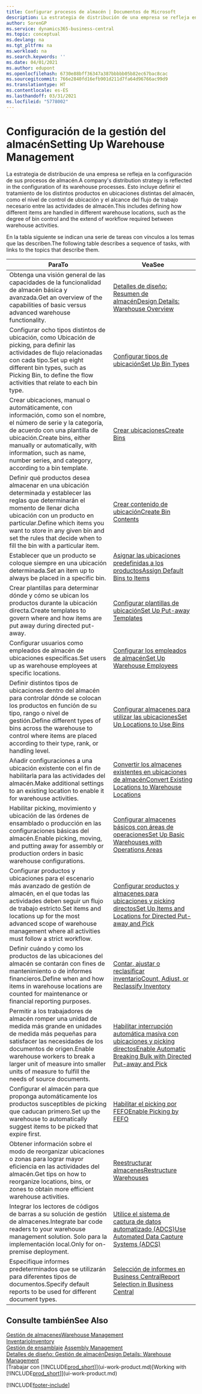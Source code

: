 ```yaml
---
title: Configurar procesos de almacén | Documentos de Microsoft
description: La estrategia de distribución de una empresa se refleja en la configuración de sus procesos de almacén. Esto incluye definir el tratamiento de los distintos productos en ubicaciones distintas del almacén, como el nivel de control de ubicación y el alcance del flujo de trabajo necesario entre las actividades de almacén.
author: SorenGP
ms.service: dynamics365-business-central
ms.topic: conceptual
ms.devlang: na
ms.tgt_pltfrm: na
ms.workload: na
ms.search.keywords: ''
ms.date: 04/01/2021
ms.author: edupont
ms.openlocfilehash: 6730e88bff36347a387bbbbb05b82ec67bac8cac
ms.sourcegitcommit: 766e2840fd16efb901d211d7fa64d96766ac99d9
ms.translationtype: HT
ms.contentlocale: es-ES
ms.lasthandoff: 03/31/2021
ms.locfileid: "5778002"
---
```

# <a name="setting-up-warehouse-management"></a><span data-ttu-id="9e50d-104">Configuración de la gestión del almacén</span><span class="sxs-lookup"><span data-stu-id="9e50d-104">Setting Up Warehouse Management</span></span>
<span data-ttu-id="9e50d-105">La estrategia de distribución de una empresa se refleja en la configuración de sus procesos de almacén.</span><span class="sxs-lookup"><span data-stu-id="9e50d-105">A company's distribution strategy is reflected in the configuration of its warehouse processes.</span></span> <span data-ttu-id="9e50d-106">Esto incluye definir el tratamiento de los distintos productos en ubicaciones distintas del almacén, como el nivel de control de ubicación y el alcance del flujo de trabajo necesario entre las actividades de almacén.</span><span class="sxs-lookup"><span data-stu-id="9e50d-106">This includes defining how different items are handled in different warehouse locations, such as the degree of bin control and the extend of workflow required between warehouse activities.</span></span>  

 <span data-ttu-id="9e50d-107">En la tabla siguiente se indican una serie de tareas con vínculos a los temas que las describen.</span><span class="sxs-lookup"><span data-stu-id="9e50d-107">The following table describes a sequence of tasks, with links to the topics that describe them.</span></span>   

|<span data-ttu-id="9e50d-108">**Para**</span><span class="sxs-lookup"><span data-stu-id="9e50d-108">**To**</span></span>|<span data-ttu-id="9e50d-109">**Vea**</span><span class="sxs-lookup"><span data-stu-id="9e50d-109">**See**</span></span>|  
|------------|-------------|  
|<span data-ttu-id="9e50d-110">Obtenga una visión general de las capacidades de la funcionalidad de almacén básica y avanzada.</span><span class="sxs-lookup"><span data-stu-id="9e50d-110">Get an overview of the capabilities of basic versus advanced warehouse functionality.</span></span>|[<span data-ttu-id="9e50d-111">Detalles de diseño: Resumen de almacén</span><span class="sxs-lookup"><span data-stu-id="9e50d-111">Design Details: Warehouse Overview</span></span>](design-details-warehouse-overview.md)|  
|<span data-ttu-id="9e50d-112">Configurar ocho tipos distintos de ubicación, como Ubicación de picking, para definir las actividades de flujo relacionadas con cada tipo.</span><span class="sxs-lookup"><span data-stu-id="9e50d-112">Set up eight different bin types, such as Picking Bin, to define the flow activities that relate to each bin type.</span></span>|[<span data-ttu-id="9e50d-113">Configurar tipos de ubicación</span><span class="sxs-lookup"><span data-stu-id="9e50d-113">Set Up Bin Types</span></span>](warehouse-how-to-set-up-bin-types.md)|  
|<span data-ttu-id="9e50d-114">Crear ubicaciones, manual o automáticamente, con información, como son el nombre, el número de serie y la categoría, de acuerdo con una plantilla de ubicación.</span><span class="sxs-lookup"><span data-stu-id="9e50d-114">Create bins, either manually or automatically, with information, such as name, number series, and category, according to a bin template.</span></span>|[<span data-ttu-id="9e50d-115">Crear ubicaciones</span><span class="sxs-lookup"><span data-stu-id="9e50d-115">Create Bins</span></span>](warehouse-how-to-create-individual-bins.md)|  
|<span data-ttu-id="9e50d-116">Definir qué productos desea almacenar en una ubicación determinada y establecer las reglas que determinarán el momento de llenar dicha ubicación con un producto en particular.</span><span class="sxs-lookup"><span data-stu-id="9e50d-116">Define which items you want to store in any given bin and set the rules that decide when to fill the bin with a particular item.</span></span>|[<span data-ttu-id="9e50d-117">Crear contenido de ubicación</span><span class="sxs-lookup"><span data-stu-id="9e50d-117">Create Bin Contents</span></span>](warehouse-how-to-set-up-bin-contents.md)|  
|<span data-ttu-id="9e50d-118">Establecer que un producto se coloque siempre en una ubicación determinada.</span><span class="sxs-lookup"><span data-stu-id="9e50d-118">Set an item up to always be placed in a specific bin.</span></span>|[<span data-ttu-id="9e50d-119">Asignar las ubicaciones predefinidas a los productos</span><span class="sxs-lookup"><span data-stu-id="9e50d-119">Assign Default Bins to Items</span></span>](warehouse-how-to-assign-default-bins-to-items.md)|
|<span data-ttu-id="9e50d-120">Crear plantillas para determinar dónde y cómo se ubican los productos durante la ubicación directa.</span><span class="sxs-lookup"><span data-stu-id="9e50d-120">Create templates to govern where and how items are put away during directed put-away.</span></span>|[<span data-ttu-id="9e50d-121">Configurar plantillas de ubicación</span><span class="sxs-lookup"><span data-stu-id="9e50d-121">Set Up Put-away Templates</span></span>](warehouse-how-to-set-up-put-away-templates.md)|
|<span data-ttu-id="9e50d-122">Configurar usuarios como empleados de almacén de ubicaciones específicas.</span><span class="sxs-lookup"><span data-stu-id="9e50d-122">Set users up as warehouse employees at specific locations.</span></span>|[<span data-ttu-id="9e50d-123">Configurar los empleados de almacén</span><span class="sxs-lookup"><span data-stu-id="9e50d-123">Set Up Warehouse Employees</span></span>](warehouse-how-to-set-up-warehouse-employees.md)|
|<span data-ttu-id="9e50d-124">Definir distintos tipos de ubicaciones dentro del almacén para controlar dónde se colocan los productos en función de su tipo, rango o nivel de gestión.</span><span class="sxs-lookup"><span data-stu-id="9e50d-124">Define different types of bins across the warehouse to control where items are placed according to their type, rank, or handling level.</span></span>|[<span data-ttu-id="9e50d-125">Configurar almacenes para utilizar las ubicaciones</span><span class="sxs-lookup"><span data-stu-id="9e50d-125">Set Up Locations to Use Bins</span></span>](warehouse-how-to-set-up-locations-to-use-bins.md)|
|<span data-ttu-id="9e50d-126">Añadir configuraciones a una ubicación existente con el fin de habilitarla para las actividades del almacén.</span><span class="sxs-lookup"><span data-stu-id="9e50d-126">Make additional settings to an existing location to enable it for warehouse activities.</span></span>|[<span data-ttu-id="9e50d-127">Convertir los almacenes existentes en ubicaciones de almacén</span><span class="sxs-lookup"><span data-stu-id="9e50d-127">Convert Existing Locations to Warehouse Locations</span></span>](warehouse-how-to-convert-existing-locations-to-warehouse-locations.md)|
|<span data-ttu-id="9e50d-128">Habilitar picking, movimiento y ubicación de las órdenes de ensamblado o producción en las configuraciones básicas del almacén.</span><span class="sxs-lookup"><span data-stu-id="9e50d-128">Enable picking, moving, and putting away for assembly or production orders in basic warehouse configurations.</span></span>|[<span data-ttu-id="9e50d-129">Configurar almacenes básicos con áreas de operaciones</span><span class="sxs-lookup"><span data-stu-id="9e50d-129">Set Up Basic Warehouses with Operations Areas</span></span>](warehouse-how-to-set-up-basic-warehouses-with-operations-areas.md)|  
|<span data-ttu-id="9e50d-130">Configurar productos y ubicaciones para el escenario más avanzado de gestión de almacén, en el que todas las actividades deben seguir un flujo de trabajo estricto.</span><span class="sxs-lookup"><span data-stu-id="9e50d-130">Set items and locations up for the most advanced scope of warehouse management where all activities must follow a strict workflow.</span></span>|[<span data-ttu-id="9e50d-131">Configurar productos y almacenes para ubicaciones y picking directos</span><span class="sxs-lookup"><span data-stu-id="9e50d-131">Set Up Items and Locations for Directed Put-away and Pick</span></span>](warehouse-how-to-set-up-items-for-directed-put-away-and-pick.md)|  
|<span data-ttu-id="9e50d-132">Definir cuándo y como los productos de las ubicaciones del almacén se contarán con fines de mantenimiento o de informes financieros.</span><span class="sxs-lookup"><span data-stu-id="9e50d-132">Define when and how items in warehouse locations are counted for maintenance or financial reporting purposes.</span></span>|[<span data-ttu-id="9e50d-133">Contar, ajustar o reclasificar inventario</span><span class="sxs-lookup"><span data-stu-id="9e50d-133">Count, Adjust, or Reclassify Inventory</span></span>](inventory-how-count-adjust-reclassify.md)|
|<span data-ttu-id="9e50d-134">Permitir a los trabajadores de almacén romper una unidad de medida más grande en unidades de medida más pequeñas para satisfacer las necesidades de los documentos de origen.</span><span class="sxs-lookup"><span data-stu-id="9e50d-134">Enable warehouse workers to break a larger unit of measure into smaller units of measure to fulfill the needs of source documents.</span></span>|[<span data-ttu-id="9e50d-135">Habilitar interrupción automática masiva con ubicaciones y picking directos</span><span class="sxs-lookup"><span data-stu-id="9e50d-135">Enable Automatic Breaking Bulk with Directed Put-away and Pick</span></span>](warehouse-enable-automatic-breaking-bulk-with-directed-put-away-and-pick.md)|  
|<span data-ttu-id="9e50d-136">Configurar el almacén para que proponga automáticamente los productos susceptibles de picking que caducan primero.</span><span class="sxs-lookup"><span data-stu-id="9e50d-136">Set up the warehouse to automatically suggest items to be picked that expire first.</span></span>|[<span data-ttu-id="9e50d-137">Habilitar el picking por FEFO</span><span class="sxs-lookup"><span data-stu-id="9e50d-137">Enable Picking by FEFO</span></span>](warehouse-picking-by-fefo.md)|
|<span data-ttu-id="9e50d-138">Obtener información sobre el modo de reorganizar ubicaciones o zonas para lograr mayor eficiencia en las actividades del almacén.</span><span class="sxs-lookup"><span data-stu-id="9e50d-138">Get tips on how to reorganize locations, bins, or zones to obtain more efficient warehouse activities.</span></span>|[<span data-ttu-id="9e50d-139">Reestructurar almacenes</span><span class="sxs-lookup"><span data-stu-id="9e50d-139">Restructure Warehouses</span></span>](warehouse-how-to-restructure-warehouses.md)|
|<span data-ttu-id="9e50d-140">Integrar los lectores de códigos de barras a su solución de gestión de almacenes.</span><span class="sxs-lookup"><span data-stu-id="9e50d-140">Integrate bar code readers to your warehouse management solution.</span></span> <span data-ttu-id="9e50d-141">Solo para la implementación local.</span><span class="sxs-lookup"><span data-stu-id="9e50d-141">Only for on-premise deployment.</span></span>|[<span data-ttu-id="9e50d-142">Utilice el sistema de captura de datos automatizado (ADCS)</span><span class="sxs-lookup"><span data-stu-id="9e50d-142">Use Automated Data Capture Systems (ADCS)</span></span>](warehouse-use-automated-data-capture-systems-adcs.md)|
|<span data-ttu-id="9e50d-143">Especifique informes predeterminados que se utilizarán para diferentes tipos de documentos.</span><span class="sxs-lookup"><span data-stu-id="9e50d-143">Specify default reports to be used for different document types.</span></span>|[<span data-ttu-id="9e50d-144">Selección de informes en Business Central</span><span class="sxs-lookup"><span data-stu-id="9e50d-144">Report Selection in Business Central</span></span>](across-report-selections.md)|

## <a name="see-also"></a><span data-ttu-id="9e50d-145">Consulte también</span><span class="sxs-lookup"><span data-stu-id="9e50d-145">See Also</span></span>  
[<span data-ttu-id="9e50d-146">Gestión de almacenes</span><span class="sxs-lookup"><span data-stu-id="9e50d-146">Warehouse Management</span></span>](warehouse-manage-warehouse.md)  
[<span data-ttu-id="9e50d-147">Inventario</span><span class="sxs-lookup"><span data-stu-id="9e50d-147">Inventory</span></span>](inventory-manage-inventory.md)  
<span data-ttu-id="9e50d-148">[Gestión de ensamblaje](assembly-assemble-items.md)  </span><span class="sxs-lookup"><span data-stu-id="9e50d-148">[Assembly Management](assembly-assemble-items.md)  </span></span>  
[<span data-ttu-id="9e50d-149">Detalles de diseño: Gestión de almacén</span><span class="sxs-lookup"><span data-stu-id="9e50d-149">Design Details: Warehouse Management</span></span>](design-details-warehouse-management.md)  
<span data-ttu-id="9e50d-150">[Trabajar con [!INCLUDE[prod_short](includes/prod_short.md)]](ui-work-product.md)</span><span class="sxs-lookup"><span data-stu-id="9e50d-150">[Working with [!INCLUDE[prod_short](includes/prod_short.md)]](ui-work-product.md)</span></span>


[!INCLUDE[footer-include](includes/footer-banner.md)]